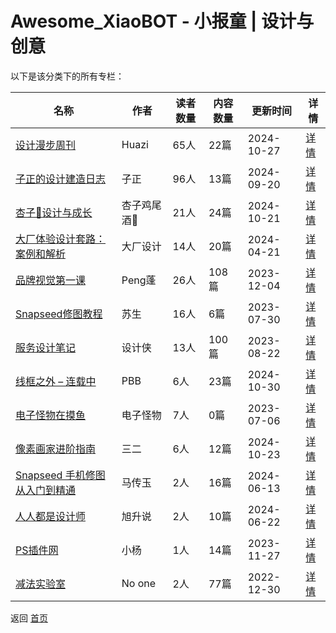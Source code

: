 # Awesome_XiaoBOT - 小报童 | 设计与创意

以下是该分类下的所有专栏：

| 名称 | 作者 | 读者数量 | 内容数量 | 更新时间 | 详情 |
|------|------|----------|----------|----------|------|
| [设计漫步周刊](https://xiaobot.net/p/DesignStroll?refer=9c3f1c95-a052-465a-9902-f6d75080262a) | Huazi | 65人 | 22篇 |  2024-10-27 | [详情](data/DesignStroll.md) |
| [子正的设计建造日志](https://xiaobot.net/p/buildingjournal?refer=9c3f1c95-a052-465a-9902-f6d75080262a) | 子正 | 96人 | 13篇 |  2024-09-20 | [详情](data/buildingjournal.md) |
| [杏子🧸设计与成长](https://xiaobot.net/p/xzjwj2024?refer=9c3f1c95-a052-465a-9902-f6d75080262a) | 杏子鸡尾酒🍹 | 21人 | 24篇 |  2024-10-21 | [详情](data/xzjwj2024.md) |
| [大厂体验设计套路：案例和解析](https://xiaobot.net/p/design?refer=9c3f1c95-a052-465a-9902-f6d75080262a) | 大厂设计 | 14人 | 20篇 |  2024-04-21 | [详情](data/design.md) |
| [品牌视觉第一课](https://xiaobot.net/p/Chese2023?refer=9c3f1c95-a052-465a-9902-f6d75080262a) | Peng蓬 | 26人 | 108篇 |  2023-12-04 | [详情](data/Chese2023.md) |
| [Snapseed修图教程](https://xiaobot.net/p/snapseed?refer=9c3f1c95-a052-465a-9902-f6d75080262a) | 苏生 | 16人 | 6篇 |  2023-07-30 | [详情](data/snapseed.md) |
| [服务设计笔记](https://xiaobot.net/p/servicequestion?refer=9c3f1c95-a052-465a-9902-f6d75080262a) | 设计侠 | 13人 | 100篇 |  2023-08-22 | [详情](data/servicequestion.md) |
| [线框之外 – 连载中](https://xiaobot.net/p/pbbdesign2023?refer=9c3f1c95-a052-465a-9902-f6d75080262a) | PBB | 6人 | 23篇 |  2024-10-30 | [详情](data/pbbdesign2023.md) |
| [电子怪物在摸鱼](https://xiaobot.net/p/dianziguaiwu?refer=9c3f1c95-a052-465a-9902-f6d75080262a) | 电子怪物 | 7人 | 0篇 |  2023-07-06 | [详情](data/dianziguaiwu.md) |
| [像素画家进阶指南](https://xiaobot.net/p/pixelartist?refer=9c3f1c95-a052-465a-9902-f6d75080262a) | 三二 | 6人 | 12篇 |  2024-10-23 | [详情](data/pixelartist.md) |
| [Snapseed 手机修图从入门到精通](https://xiaobot.net/p/chuanyu2060?refer=9c3f1c95-a052-465a-9902-f6d75080262a) | 马传玉 | 2人 | 16篇 |  2024-06-13 | [详情](data/chuanyu2060.md) |
| [人人都是设计师](https://xiaobot.net/p/designer?refer=9c3f1c95-a052-465a-9902-f6d75080262a) | 旭升说 | 2人 | 10篇 |  2024-06-22 | [详情](data/designer.md) |
| [PS插件网](https://xiaobot.net/p/chajianps_cn?refer=9c3f1c95-a052-465a-9902-f6d75080262a) | 小杨 | 1人 | 14篇 |  2023-11-27 | [详情](data/chajianps_cn.md) |
| [减法实验室](https://xiaobot.net/p/Minuslab?refer=9c3f1c95-a052-465a-9902-f6d75080262a) | No one | 2人 | 77篇 |  2022-12-30 | [详情](data/Minuslab.md) |


返回 [首页](../README.md)
